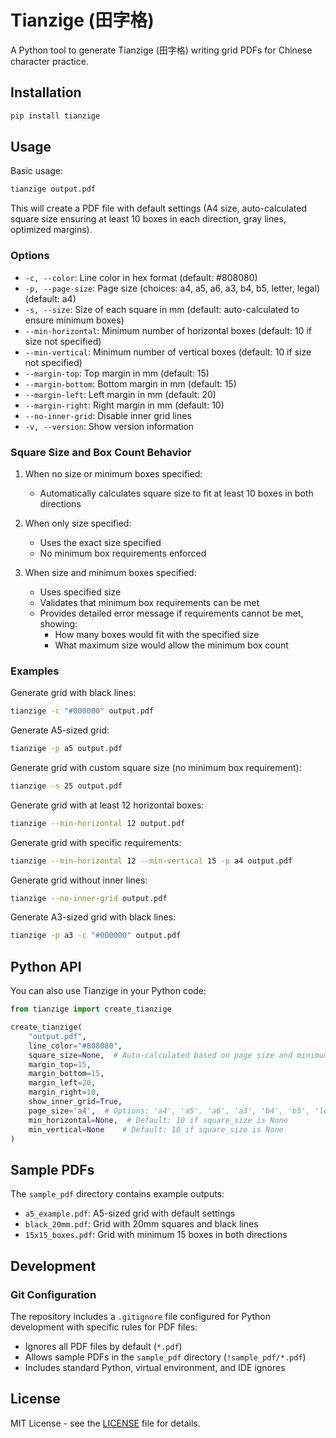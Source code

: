 # Tianzige (田字格)

A Python tool to generate Tianzige (田字格) writing grid PDFs for Chinese character practice.

## Installation

```bash
pip install tianzige
```

## Usage

Basic usage:
```bash
tianzige output.pdf
```

This will create a PDF file with default settings (A4 size, auto-calculated square size ensuring at least 10 boxes in each direction, gray lines, optimized margins).

### Options

- `-c, --color`: Line color in hex format (default: #808080)
- `-p, --page-size`: Page size (choices: a4, a5, a6, a3, b4, b5, letter, legal) (default: a4)
- `-s, --size`: Size of each square in mm (default: auto-calculated to ensure minimum boxes)
- `--min-horizontal`: Minimum number of horizontal boxes (default: 10 if size not specified)
- `--min-vertical`: Minimum number of vertical boxes (default: 10 if size not specified)
- `--margin-top`: Top margin in mm (default: 15)
- `--margin-bottom`: Bottom margin in mm (default: 15)
- `--margin-left`: Left margin in mm (default: 20)
- `--margin-right`: Right margin in mm (default: 10)
- `--no-inner-grid`: Disable inner grid lines
- `-v, --version`: Show version information

### Square Size and Box Count Behavior

1. When no size or minimum boxes specified:
   - Automatically calculates square size to fit at least 10 boxes in both directions

2. When only size specified:
   - Uses the exact size specified
   - No minimum box requirements enforced

3. When size and minimum boxes specified:
   - Uses specified size
   - Validates that minimum box requirements can be met
   - Provides detailed error message if requirements cannot be met, showing:
     * How many boxes would fit with the specified size
     * What maximum size would allow the minimum box count

### Examples

Generate grid with black lines:
```bash
tianzige -c "#000000" output.pdf
```

Generate A5-sized grid:
```bash
tianzige -p a5 output.pdf
```

Generate grid with custom square size (no minimum box requirement):
```bash
tianzige -s 25 output.pdf
```

Generate grid with at least 12 horizontal boxes:
```bash
tianzige --min-horizontal 12 output.pdf
```

Generate grid with specific requirements:
```bash
tianzige --min-horizontal 12 --min-vertical 15 -p a4 output.pdf
```

Generate grid without inner lines:
```bash
tianzige --no-inner-grid output.pdf
```

Generate A3-sized grid with black lines:
```bash
tianzige -p a3 -c "#000000" output.pdf
```

## Python API

You can also use Tianzige in your Python code:

```python
from tianzige import create_tianzige

create_tianzige(
    "output.pdf",
    line_color="#808080",
    square_size=None,  # Auto-calculated based on page size and minimum boxes
    margin_top=15,
    margin_bottom=15,
    margin_left=20,
    margin_right=10,
    show_inner_grid=True,
    page_size='a4',  # Options: 'a4', 'a5', 'a6', 'a3', 'b4', 'b5', 'letter', 'legal'
    min_horizontal=None,  # Default: 10 if square_size is None
    min_vertical=None    # Default: 10 if square_size is None
)
```

## Sample PDFs

The `sample_pdf` directory contains example outputs:
- `a5_example.pdf`: A5-sized grid with default settings
- `black_20mm.pdf`: Grid with 20mm squares and black lines
- `15x15_boxes.pdf`: Grid with minimum 15 boxes in both directions

## Development

### Git Configuration

The repository includes a `.gitignore` file configured for Python development with specific rules for PDF files:
- Ignores all PDF files by default (`*.pdf`)
- Allows sample PDFs in the `sample_pdf` directory (`!sample_pdf/*.pdf`)
- Includes standard Python, virtual environment, and IDE ignores

## License

MIT License - see the [LICENSE](LICENSE) file for details.
